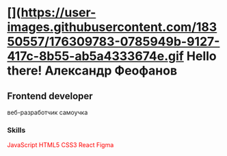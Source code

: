 [](https://user-images.githubusercontent.com/18350557/176309783-0785949b-9127-417c-8b55-ab5a4333674e.gif Hello there! Александр Феофанов
=========================================================================================================================================

Frontend developer
------------------

веб-разработчик самоучка

### Skills 
<p align="left" style="color: red" >
JavaScript
HTML5
CSS3
React
Figma
</p>

                    
